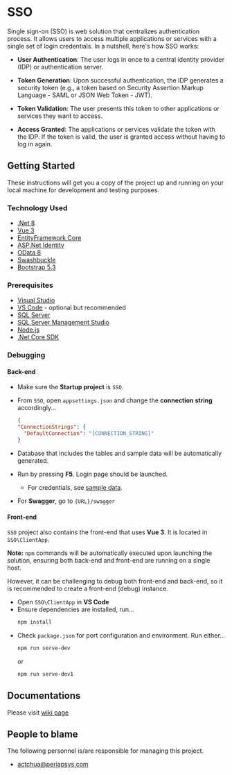 # SSO

Single sign-on (SSO) is web solution that centralizes authentication process. It allows users to access multiple applications or services with a single set of login credentials. In a nutshell, here's how SSO works:

- **User Authentication**: The user logs in once to a central identity provider (IDP) or authentication server.

- **Token Generation**: Upon successful authentication, the IDP generates a security token (e.g., a token based on Security Assertion Markup Language - SAML or JSON Web Token - JWT).

- **Token Validation**: The user presents this token to other applications or services they want to access.

- **Access Granted**: The applications or services validate the token with the IDP. If the token is valid, the user is granted access without having to log in again.

## Getting Started

These instructions will get you a copy of the project up and running on your local machine for development and testing purposes.

### Technology Used

- [.Net 8](https://www.microsoft.com/net/download/windows)
- [Vue 3](https://vuejs.org/guide/introduction.html)
- [EntityFramework Core](https://docs.microsoft.com/en-us/ef/core/)
- [ASP.Net Identity](https://www.asp.net/identity)
- [OData 8](https://learn.microsoft.com/en-us/odata/webapi-8/overview)
- [Swashbuckle](https://github.com/domaindrivendev/Swashbuckle)
- [Bootstrap 5.3](https://getbootstrap.com)

### Prerequisites

- [Visual Studio](https://www.visualstudio.com/)
- [VS Code](https://code.visualstudio.com) - optional but recommended
- [SQL Server](https://www.microsoft.com/en-us/sql-server/sql-server-2022)
- [SQL Server Management Studio](https://msdn.microsoft.com/en-us/library/mt238290.aspx)
- [Node.js](https://nodejs.org)
- [.Net Core SDK](https://dotnet.microsoft.com/download)

### Debugging

#### Back-end
- Make sure the **Startup project** is `SSO`.
- From `SSO`, open `appsettings.json` and change the **connection string** accordingly...
  ```json
  {
  "ConnectionStrings": {
    "DefaultConnection": "[CONNECTION_STRING]"
  }
  ```

- Database that includes the tables and sample data will be automatically generated.
- Run by pressing **F5**. Login page should be launched.
  - For credentials, see [sample data](SSO.Infrastructure/Migrations/20231216130229_Seed.cs).
- For **Swagger**, go to `{URL}/swagger`

#### Front-end
`SSO` project also contains the front-end that uses **Vue 3**. It is located in `SSO\ClientApp`.

**Note:** `npm` commands will be automatically executed upon launching the solution, ensuring both back-end and front-end are running on a single host.

However, it can be challenging to debug both front-end and back-end, so it is recommended to create a front-end (debug) instance.
- Open `SSO\ClientApp` in **VS Code**
- Ensure dependencies are installed, run...
  ```bash
  npm install
  ```
- Check `package.json` for port configuration and environment. Run either...
  ```bash
  npm run serve-dev
  ```
  or
  ```bash
  npm run serve-dev1
  ```

## Documentations

Please visit [wiki page](./wiki/BRD.md)


## People to blame

The following personnel is/are responsible for managing this project.

- [actchua@periapsys.com](mailto:actchua@periapsys.com)